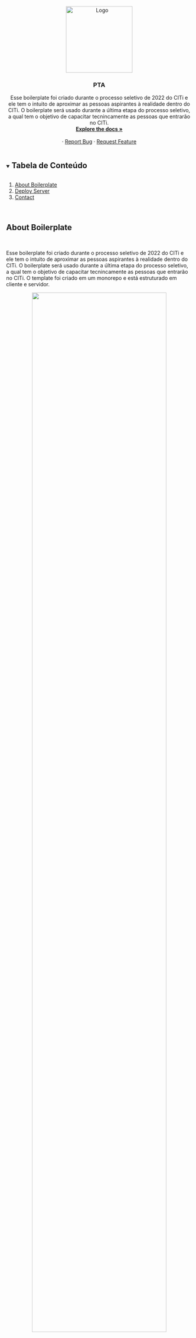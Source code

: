 <!-- PROJECT LOGO -->
<br />
<p align="center">
  <a href="https://github.com/apfdamascena/pta-boilerplate">
    <img src="../../CITi/logoCITi.png" alt="Logo" width="180px">
  </a>

  <h3 align="center">PTA</h3>

  <p align="center">
  Esse boilerplate foi criado durante o processo seletivo de 2022 do CITi e ele tem o intuito de aproximar as pessoas aspirantes à realidade
  dentro do CITi. O boilerplate será usado durante a última etapa do processo seletivo, a qual tem o objetivo de capacitar tecnincamente as pessoas que entrarão no CITi.
    <br />
    <a href="https://github.com/apfdamascena/pta-boilerplate"><strong>Explore the docs »</strong></a>
    <br />
    <br />
    ·
    <a href="https://github.com/apfdamascena/pta-boilerplate/issues">Report Bug</a>
    ·
    <a href="https://github.com/apfdamascena/pta-boilerplate/issues">Request Feature</a>
  </p>
</p>


<!-- TABLE OF CONTENTS -->
<details open="open">
  <summary><h2 style="display: inline-block">Tabela de Conteúdo</h2></summary>
  <ol>
    <li><a href="#about-boilerplate">About Boilerplate</a></li>
    <li><a href="#deploy-server">Deploy Server</a></li></li>
    <li><a href="#contact">Contact</a></li>
  </ol>
</details>

<br/> 

## About Boilerplate
<br/>

  Esse boilerplate foi criado durante o processo seletivo de 2022 do CITi e ele tem o intuito de aproximar as pessoas aspirantes à realidade
  dentro do CITi. O boilerplate será usado durante a última etapa do processo seletivo, a qual tem o objetivo de capacitar tecnincamente as pessoas que entrarão no CITi.
  O template foi criado em um monorepo e está estruturado em cliente e servidor.

<p align= "center">
    <img src = "../../CITi/client-server.png" width="85%" margin-top="20px"/>
</p>

O server tem uma estrutura base de código para a construção de uma API. Já o cliente, contém uma outra estrutura base de código para a construção de todo o frontend da aplicação. 
Ainda no server, tem uma abstração construída para facilitar o contato de pessoas aspirantes com a construção de uma API.


<br/> 

## Deploy Server

<br/>

0. Crie uma conta Heroku https://www.heroku.com/
1. Instale Heroku CLI através desse link https://devcenter.heroku.com/articles/heroku-cli
2. No terminal do seu computador, utilize esse comando para fazer login na sua conta heroku

   ```sh
   heroku login
   ```

3. Abaixo segue os passos para criar um app heroku.

    <p align="center">
      <img src = "../../CITi/criar-app-part1.png" style="margin-top: 20px;"/>
      <img src = "../../CITi/criar-app-part2.png" style="margin-top: 20px;"/>
      <img src = "../../CITi/criar-app-part3.png" style="margin-top: 20px;"/>
    </p>

4. Essa tela irá aparecer e precisaremos fazer algumas configurações. Dessa forma, clique em "Settings".

    <p align="center">
      <img src = "../../CITi/inicial.png" style="margin-top: 20px;"/>
    </p>


5. Precisamos adicionar o node como build pack. Dessa forma, cliquem no botão de adicionar buildpack, escolham node e confirmem.

    <p align="center">
      <img src = "../../CITi/adicionar-node.png" style="margin-top: 20px;"/>
    </p>

6. Agora iremos configurar nosso banco de dados no heroku. Dessa forma, cliquem em "Resources" e sigam esses passos.

    <p align="center">
      <img src = "../../CITi/bd-part1.png" style="margin-top: 20px;"/>
      <img src = "../../CITi/bd-part2.png" style="margin-top: 20px;"/>
      <img src = "../../CITi/bd-part3.png" style="margin-top: 20px;"/>
    </p>

7. Com isso, conseguiremos ter informações do nosso banco de dados. Para conseguirmos elas, precisamos seguir os seguintes passos. No final desse passo, colete as informações de HOST, DATABASE, USER, PORT, PASSWORD.

      <p align="center">
      <img src = "../../CITi/bd-part4.png" style="margin-top: 20px;"/>
      <img src = "../../CITi/bd-part5.png" style="margin-top: 20px;"/>
      <img src = "../../CITi/bd-part6.png" style="margin-top: 20px;"/>
      <img src = "../../CITi/bd-part7.png" style="margin-top: 20px;"/>
    </p>


8. Para finalizar, voltem ao app da Heroku e sigam as seguintes instruções para configurar as variaveis de ambiente do projeto. Coloquem as informações obtidas do banco de dados e notem que há outras variaveis de ambinte. GARANTAM QUE TODAS SEJAM COLOCADAS.

    <p align="center">
      <img src = "../../CITi/var-part1.png" style="margin-top: 20px;"/>
      <img src = "../../CITi/var-part2.png" style="margin-top: 20px;"/>
      <img src = "../../CITi/var-part3.png" style="margin-top: 20px;"/>
    </p>


9. Entre na pasta /server do repositório.

10. Inicialize um repositório git com o seguinte comando.

  ```sh
    git init
   ```

11. Ao inicializar o repositório git, escreva o seguinte comando. Atenção nome_do_app é o nome criado anteriormente.

  ```sh
    heroku git:remote -a nome_do_app
   ```

12. Construa o build com o seguinte comando. Garant que você tenha dado o yarn install antes.


  ```sh
      yarn build
   ```

13. Agora é só dar as seguintes instruções

  ```sh
      git add .
   ```

  ```sh
      git commit -am "first deploy"
   ```

  ```sh
      git push heroku main
   ```

14. Ao final desse processo, aparecerá a url de onde está o deploy

    <p align="center">
      <img src = "../../CITi/deployed.png" style="margin-top: 20px;"/>
    </p>

15. Para ver os logs do deploy, utilizem o seguinte comando. Caso apareça algum erro, google it.

  ```sh
      heroku logs --tail
   ```

<p align="center">
  <img src = "../../CITi/logs.png" style="margin-top: 20px;"/>
</p>

## Contact

<br/>

- Alex Damsacena - apfd@cin.ufpe.br